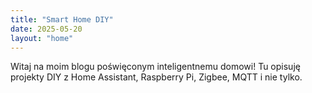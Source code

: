 ```yaml
---
title: "Smart Home DIY"
date: 2025-05-20
layout: "home"
---
```


Witaj na moim blogu poświęconym inteligentnemu domowi! Tu opisuję projekty DIY z Home Assistant, Raspberry Pi, Zigbee, MQTT i nie tylko.
